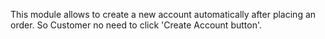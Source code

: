 This module allows to create a new account automatically after placing an order.
So Customer no need to click 'Create Account button'.
